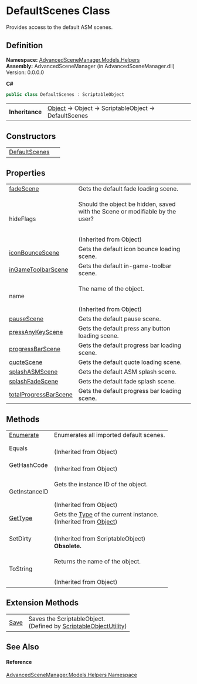 # DefaultScenes Class


Provides access to the default ASM scenes.



## Definition
**Namespace:** <a href="N_AdvancedSceneManager_Models_Helpers.md">AdvancedSceneManager.Models.Helpers</a>  
**Assembly:** AdvancedSceneManager (in AdvancedSceneManager.dll) Version: 0.0.0.0

**C#**
``` C#
public class DefaultScenes : ScriptableObject
```

<table><tr><td><strong>Inheritance</strong></td><td><a href="https://learn.microsoft.com/dotnet/api/system.object" target="_blank" rel="noopener noreferrer">Object</a>  →  Object  →  ScriptableObject  →  DefaultScenes</td></tr>
</table>



## Constructors
<table>
<tr>
<td><a href="M_AdvancedSceneManager_Models_Helpers_DefaultScenes__ctor.md">DefaultScenes</a></td>
<td> </td></tr>
</table>

## Properties
<table>
<tr>
<td><a href="P_AdvancedSceneManager_Models_Helpers_DefaultScenes_fadeScene.md">fadeScene</a></td>
<td>Gets the default fade loading scene.</td></tr>
<tr>
<td>hideFlags</td>
<td><p>Should the object be hidden, saved with the Scene or modifiable by the user?</p><br />(Inherited from Object)</td></tr>
<tr>
<td><a href="P_AdvancedSceneManager_Models_Helpers_DefaultScenes_iconBounceScene.md">iconBounceScene</a></td>
<td>Gets the default icon bounce loading scene.</td></tr>
<tr>
<td><a href="P_AdvancedSceneManager_Models_Helpers_DefaultScenes_inGameToolbarScene.md">inGameToolbarScene</a></td>
<td>Gets the default in-game-toolbar scene.</td></tr>
<tr>
<td>name</td>
<td><p>The name of the object.</p><br />(Inherited from Object)</td></tr>
<tr>
<td><a href="P_AdvancedSceneManager_Models_Helpers_DefaultScenes_pauseScene.md">pauseScene</a></td>
<td>Gets the default pause scene.</td></tr>
<tr>
<td><a href="P_AdvancedSceneManager_Models_Helpers_DefaultScenes_pressAnyKeyScene.md">pressAnyKeyScene</a></td>
<td>Gets the default press any button loading scene.</td></tr>
<tr>
<td><a href="P_AdvancedSceneManager_Models_Helpers_DefaultScenes_progressBarScene.md">progressBarScene</a></td>
<td>Gets the default progress bar loading scene.</td></tr>
<tr>
<td><a href="P_AdvancedSceneManager_Models_Helpers_DefaultScenes_quoteScene.md">quoteScene</a></td>
<td>Gets the default quote loading scene.</td></tr>
<tr>
<td><a href="P_AdvancedSceneManager_Models_Helpers_DefaultScenes_splashASMScene.md">splashASMScene</a></td>
<td>Gets the default ASM splash scene.</td></tr>
<tr>
<td><a href="P_AdvancedSceneManager_Models_Helpers_DefaultScenes_splashFadeScene.md">splashFadeScene</a></td>
<td>Gets the default fade splash scene.</td></tr>
<tr>
<td><a href="P_AdvancedSceneManager_Models_Helpers_DefaultScenes_totalProgressBarScene.md">totalProgressBarScene</a></td>
<td>Gets the default progress bar loading scene.</td></tr>
</table>

## Methods
<table>
<tr>
<td><a href="M_AdvancedSceneManager_Models_Helpers_DefaultScenes_Enumerate.md">Enumerate</a></td>
<td>Enumerates all imported default scenes.</td></tr>
<tr>
<td>Equals</td>
<td><br />(Inherited from Object)</td></tr>
<tr>
<td>GetHashCode</td>
<td><br />(Inherited from Object)</td></tr>
<tr>
<td>GetInstanceID</td>
<td><p>Gets the instance ID of the object.</p><br />(Inherited from Object)</td></tr>
<tr>
<td><a href="https://learn.microsoft.com/dotnet/api/system.object.gettype" target="_blank" rel="noopener noreferrer">GetType</a></td>
<td>Gets the <a href="https://learn.microsoft.com/dotnet/api/system.type" target="_blank" rel="noopener noreferrer">Type</a> of the current instance.<br />(Inherited from <a href="https://learn.microsoft.com/dotnet/api/system.object" target="_blank" rel="noopener noreferrer">Object</a>)</td></tr>
<tr>
<td>SetDirty</td>
<td><br />(Inherited from ScriptableObject)<br /><strong>Obsolete.</strong></td></tr>
<tr>
<td>ToString</td>
<td><p>Returns the name of the object.</p><br />(Inherited from Object)</td></tr>
</table>

## Extension Methods
<table>
<tr>
<td><a href="M_AdvancedSceneManager_Utility_ScriptableObjectUtility_Save.md">Save</a></td>
<td>Saves the ScriptableObject.<br />(Defined by <a href="T_AdvancedSceneManager_Utility_ScriptableObjectUtility.md">ScriptableObjectUtility</a>)</td></tr>
</table>

## See Also


#### Reference
<a href="N_AdvancedSceneManager_Models_Helpers.md">AdvancedSceneManager.Models.Helpers Namespace</a>  
